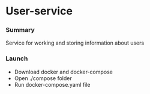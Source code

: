 # User-service

### Summary
Service for working and storing information about users

### Launch
* Download docker and docker-compose
* Open ./compose folder
* Run docker-compose.yaml file